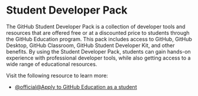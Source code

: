 # Student Developer Pack

The GitHub Student Developer Pack is a collection of developer tools and resources that are offered free or at a discounted price to students through the GitHub Education program. This pack includes access to GitHub, GitHub Desktop, GitHub Classroom, GitHub Student Developer Kit, and other benefits. By using the Student Developer Pack, students can gain hands-on experience with professional developer tools, while also getting access to a wide range of educational resources.

Visit the following resource to learn more:

- [@official@Apply to GitHub Education as a student](https://docs.github.com/en/education/explore-the-benefits-of-teaching-and-learning-with-github-education/github-education-for-students/apply-to-github-education-as-a-student)